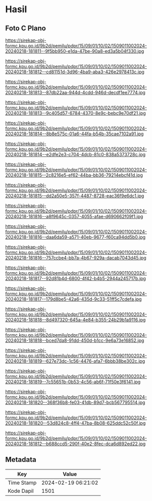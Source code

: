 # Hasil

## Foto C Plano

https://sirekap-obj-formc.kpu.go.id/9b2d/pemilu/pdpr/15/09/01/10/02/1509011002024-20240218-181811--9f5bb950-e1da-47be-90a8-ed3a5b04f330.jpg

https://sirekap-obj-formc.kpu.go.id/9b2d/pemilu/pdpr/15/09/01/10/02/1509011002024-20240218-181812--cd81151d-3d96-4ba9-aba3-426e2978413c.jpg

https://sirekap-obj-formc.kpu.go.id/9b2d/pemilu/pdpr/15/09/01/10/02/1509011002024-20240218-181813--87db22aa-944d-4cdd-946d-decdf1ee7774.jpg

https://sirekap-obj-formc.kpu.go.id/9b2d/pemilu/pdpr/15/09/01/10/02/1509011002024-20240218-181813--9c405d57-6784-4370-8e9c-bebc9e70df21.jpg

https://sirekap-obj-formc.kpu.go.id/9b2d/pemilu/pdpr/15/09/01/10/02/1509011002024-20240218-181814--8b8e575c-01a6-44fa-b54b-35cae7102a91.jpg

https://sirekap-obj-formc.kpu.go.id/9b2d/pemilu/pdpr/15/09/01/10/02/1509011002024-20240218-181814--e2dfe2e3-c704-4dcb-81c0-838a5373728c.jpg

https://sirekap-obj-formc.kpu.go.id/9b2d/pemilu/pdpr/15/09/01/10/02/1509011002024-20240218-181815--2c8216e5-ef62-44ba-bb36-79214ebcf41d.jpg

https://sirekap-obj-formc.kpu.go.id/9b2d/pemilu/pdpr/15/09/01/10/02/1509011002024-20240218-181815--dd2a50e5-357f-4487-8728-eac36f9e6dc1.jpg

https://sirekap-obj-formc.kpu.go.id/9b2d/pemilu/pdpr/15/09/01/10/02/1509011002024-20240218-181816--a8f9645c-0357-4055-afae-d690662f09f1.jpg

https://sirekap-obj-formc.kpu.go.id/9b2d/pemilu/pdpr/15/09/01/10/02/1509011002024-20240218-181816--daa6da59-a571-40eb-9677-f60ca94dd5b0.jpg

https://sirekap-obj-formc.kpu.go.id/9b2d/pemilu/pdpr/15/09/01/10/02/1509011002024-20240218-181816--757ccbe4-bb7a-4b67-929a-dacab7043d45.jpg

https://sirekap-obj-formc.kpu.go.id/9b2d/pemilu/pdpr/15/09/01/10/02/1509011002024-20240218-181817--92d81b4d-6800-4f42-b4b5-2944a245717b.jpg

https://sirekap-obj-formc.kpu.go.id/9b2d/pemilu/pdpr/15/09/01/10/02/1509011002024-20240218-181817--179d8be5-42a6-435d-9c33-51ff5c7cdefa.jpg

https://sirekap-obj-formc.kpu.go.id/9b2d/pemilu/pdpr/15/09/01/10/02/1509011002024-20240218-181818--8d497320-645a-4e84-b355-24b29b1a9116.jpg

https://sirekap-obj-formc.kpu.go.id/9b2d/pemilu/pdpr/15/09/01/10/02/1509011002024-20240218-181818--bced7da8-91dd-450d-b1cc-9e6a73e16852.jpg

https://sirekap-obj-formc.kpu.go.id/9b2d/pemilu/pdpr/15/09/01/10/02/1509011002024-20240218-181819--627e73dc-1c56-4476-afa7-6bbb38be302c.jpg

https://sirekap-obj-formc.kpu.go.id/9b2d/pemilu/pdpr/15/09/01/10/02/1509011002024-20240218-181819--7c55651b-0b53-4c56-ab6f-71f50e3f6141.jpg

https://sirekap-obj-formc.kpu.go.id/9b2d/pemilu/pdpr/15/09/01/10/02/1509011002024-20240218-181820--368f36b8-fe03-41db-89d7-bcb567795514.jpg

https://sirekap-obj-formc.kpu.go.id/9b2d/pemilu/pdpr/15/09/01/10/02/1509011002024-20240218-181820--53d824c8-4ff4-47ba-8b08-625ddc52c50f.jpg

https://sirekap-obj-formc.kpu.go.id/9b2d/pemilu/pdpr/15/09/01/10/02/1509011002024-20240218-181812--b688ccd5-290f-40e2-8fec-dca6d892ed22.jpg


## Metadata

| Key        | Value               |
| ---------- | ------------------- |
| Time Stamp | 2024-02-19 06:21:02 |
| Kode Dapil | 1501                |



